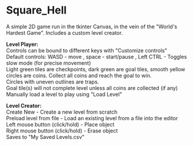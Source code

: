 # Square_Hell
A simple 2D game run in the tkinter Canvas, in the vein of the "World's Hardest Game". Includes a custom level creator.

**Level Player:**  
Controls can be bound to different keys with "Customize controls"  
Default controls: WASD - move , space - start/pause , Left CTRL - Toggles slow mode (for precise movement)  
Light green tiles are checkpoints, dark green are goal tiles, smooth yellow circles are coins. Collect all coins and reach the goal to win.  
Circles with uneven outlines are traps.  
Goal tile(s) will not complete level unless all coins are collected (if any)
Manually load a level to play using "Load Level"  

**Level Creator:**  
Create New - Create a new level from scratch  
Preload level from file - Load an existing level from a file into the editor  
Left mouse button (click/hold) - Place object  
Right mouse button (click/hold) - Erase object  
Saves to "My Saved Levels.csv"
